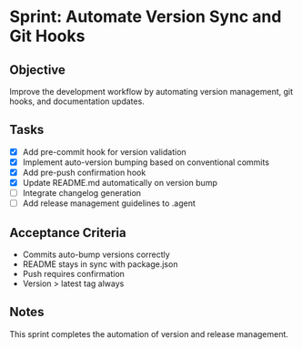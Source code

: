 # Sprint: Automate Version Sync and Git Hooks

## Objective
Improve the development workflow by automating version management, git hooks, and documentation updates.

## Tasks
- [x] Add pre-commit hook for version validation
- [x] Implement auto-version bumping based on conventional commits
- [x] Add pre-push confirmation hook
- [x] Update README.md automatically on version bump
- [ ] Integrate changelog generation
- [ ] Add release management guidelines to .agent

## Acceptance Criteria
- Commits auto-bump versions correctly
- README stays in sync with package.json
- Push requires confirmation
- Version > latest tag always

## Notes
This sprint completes the automation of version and release management.